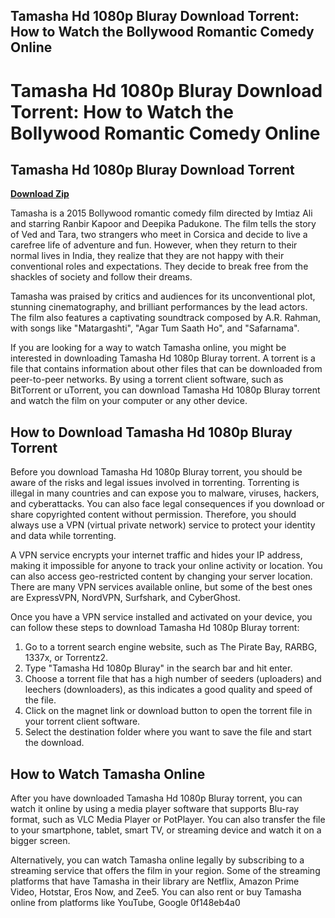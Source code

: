 ## Tamasha Hd 1080p Bluray Download Torrent: How to Watch the Bollywood Romantic Comedy Online

  
# Tamasha Hd 1080p Bluray Download Torrent: How to Watch the Bollywood Romantic Comedy Online
 
<meta name="description" content="Tamasha is a 2015 Bollywood romantic comedy film starring Ranbir Kapoor and Deepika Padukone. Learn how to download Tamasha Hd 1080p Bluray torrent and watch it online.">
 
## Tamasha Hd 1080p Bluray Download Torrent


[**Download Zip**](https://www.google.com/url?q=https%3A%2F%2Ftiurll.com%2F2tKEEk&sa=D&sntz=1&usg=AOvVaw1i354xkPqTANZsdbQm3M9M)

 
Tamasha is a 2015 Bollywood romantic comedy film directed by Imtiaz Ali and starring Ranbir Kapoor and Deepika Padukone. The film tells the story of Ved and Tara, two strangers who meet in Corsica and decide to live a carefree life of adventure and fun. However, when they return to their normal lives in India, they realize that they are not happy with their conventional roles and expectations. They decide to break free from the shackles of society and follow their dreams.
 
Tamasha was praised by critics and audiences for its unconventional plot, stunning cinematography, and brilliant performances by the lead actors. The film also features a captivating soundtrack composed by A.R. Rahman, with songs like "Matargashti", "Agar Tum Saath Ho", and "Safarnama".
 
If you are looking for a way to watch Tamasha online, you might be interested in downloading Tamasha Hd 1080p Bluray torrent. A torrent is a file that contains information about other files that can be downloaded from peer-to-peer networks. By using a torrent client software, such as BitTorrent or uTorrent, you can download Tamasha Hd 1080p Bluray torrent and watch the film on your computer or any other device.
 
## How to Download Tamasha Hd 1080p Bluray Torrent
 
Before you download Tamasha Hd 1080p Bluray torrent, you should be aware of the risks and legal issues involved in torrenting. Torrenting is illegal in many countries and can expose you to malware, viruses, hackers, and cyberattacks. You can also face legal consequences if you download or share copyrighted content without permission. Therefore, you should always use a VPN (virtual private network) service to protect your identity and data while torrenting.
 
A VPN service encrypts your internet traffic and hides your IP address, making it impossible for anyone to track your online activity or location. You can also access geo-restricted content by changing your server location. There are many VPN services available online, but some of the best ones are ExpressVPN, NordVPN, Surfshark, and CyberGhost.
 
Once you have a VPN service installed and activated on your device, you can follow these steps to download Tamasha Hd 1080p Bluray torrent:
 
1. Go to a torrent search engine website, such as The Pirate Bay, RARBG, 1337x, or Torrentz2.
2. Type "Tamasha Hd 1080p Bluray" in the search bar and hit enter.
3. Choose a torrent file that has a high number of seeders (uploaders) and leechers (downloaders), as this indicates a good quality and speed of the file.
4. Click on the magnet link or download button to open the torrent file in your torrent client software.
5. Select the destination folder where you want to save the file and start the download.

## How to Watch Tamasha Online
 
After you have downloaded Tamasha Hd 1080p Bluray torrent, you can watch it online by using a media player software that supports Blu-ray format, such as VLC Media Player or PotPlayer. You can also transfer the file to your smartphone, tablet, smart TV, or streaming device and watch it on a bigger screen.
 
Alternatively, you can watch Tamasha online legally by subscribing to a streaming service that offers the film in your region. Some of the streaming platforms that have Tamasha in their library are Netflix, Amazon Prime Video, Hotstar, Eros Now, and Zee5. You can also rent or buy Tamasha online from platforms like YouTube, Google
 0f148eb4a0

